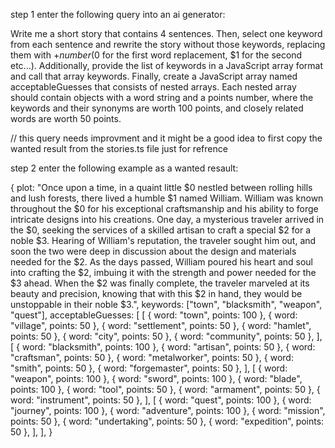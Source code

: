 step 1
enter the following query into an ai generator:

Write me a short story that contains 4 sentences. Then, select one keyword from each sentence and rewrite the story without those keywords, replacing them with $+number ($0 for the first word replacement, $1 for the second etc...). Additionally, provide the list of keywords in a JavaScript array format and call that array keywords. Finally, create a JavaScript array named acceptableGuesses that consists of nested arrays. Each nested array should contain objects with a word string and a points number, where the keywords and their synonyms are worth 100 points, and closely related words are worth 50 points.

// this query needs improvment and it might be a good idea to first copy the wanted result from the stories.ts file just for refrence

step 2
enter the following example as a wanted resault:

{
    plot: "Once upon a time, in a quaint little $0 nestled between rolling hills and lush forests, there lived a humble $1 named William. William was known throughout the $0 for his exceptional craftsmanship and his ability to forge intricate designs into his creations. One day, a mysterious traveler arrived in the $0, seeking the services of a skilled artisan to craft a special $2 for a noble $3. Hearing of William's reputation, the traveler sought him out, and soon the two were deep in discussion about the design and materials needed for the $2. As the days passed, William poured his heart and soul into crafting the $2, imbuing it with the strength and power needed for the $3 ahead. When the $2 was finally complete, the traveler marveled at its beauty and precision, knowing that with this $2 in hand, they would be unstoppable in their noble $3.",
    keywords: ["town", "blacksmith", "weapon", "quest"],
    acceptableGuesses: [
      [
        { word: "town", points: 100 },
        { word: "village", points: 50 },
        { word: "settlement", points: 50 },
        { word: "hamlet", points: 50 },
        { word: "city", points: 50 },
        { word: "community", points: 50 },
      ],
      [
        { word: "blacksmith", points: 100 },
        { word: "artisan", points: 50 },
        { word: "craftsman", points: 50 },
        { word: "metalworker", points: 50 },
        { word: "smith", points: 50 },
        { word: "forgemaster", points: 50 },
      ],
      [
        { word: "weapon", points: 100 },
        { word: "sword", points: 100 },
        { word: "blade", points: 100 },
        { word: "tool", points: 50 },
        { word: "armament", points: 50 },
        { word: "instrument", points: 50 },
      ],
      [
        { word: "quest", points: 100 },
        { word: "journey", points: 100 },
        { word: "adventure", points: 100 },
        { word: "mission", points: 50 },
        { word: "undertaking", points: 50 },
        { word: "expedition", points: 50 },
      ],
    ],
}